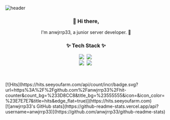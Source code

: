 ![header](https://capsule-render.vercel.app/api?type=waving&color=auto&height=200&section=header&text=&fontSize=60&fontColor=black&animation=fadeIn)
<h3 align="center"> 👋 Hi there,</h3>
<p align="center">
I'm anwjrrp33, a junior server developer. 🌱
</p>
<h3 align="center">✨ Tech Stack ✨</h3>
<p align="center">
  <img src="https://img.shields.io/badge/Java-007396?style=flat-square&logo=Java&logoColor=white"/></a>&nbsp 
  <img src="https://img.shields.io/badge/Javascript-ffb13b?style=flat-square&logo=javascript&logoColor=white"/></a>&nbsp 
  <br>
  <img src="https://img.shields.io/badge/SpringBoot-6DB33F?style=flat-square&logo=Spring&logoColor=white"/></a>&nbsp 
  <img src="https://img.shields.io/badge/aws-333664?style=flat-square&logo=amazon-aws&logoColor=white"/></a>&nbsp 
</p>
<br><br>
[![Hits](https://hits.seeyoufarm.com/api/count/incr/badge.svg?url=https%3A%2F%2Fgithub.com%2Fanwjrrp33%2Fhit-counter&count_bg=%233D8CC8&title_bg=%23555555&icon=&icon_color=%23E7E7E7&title=hits&edge_flat=true)](https://hits.seeyoufarm.com)
<br>
[![anwjrrp33's GitHub stats](https://github-readme-stats.vercel.app/api?username=anwjrrp33)](https://github.com/anwjrrp33/github-readme-stats)
